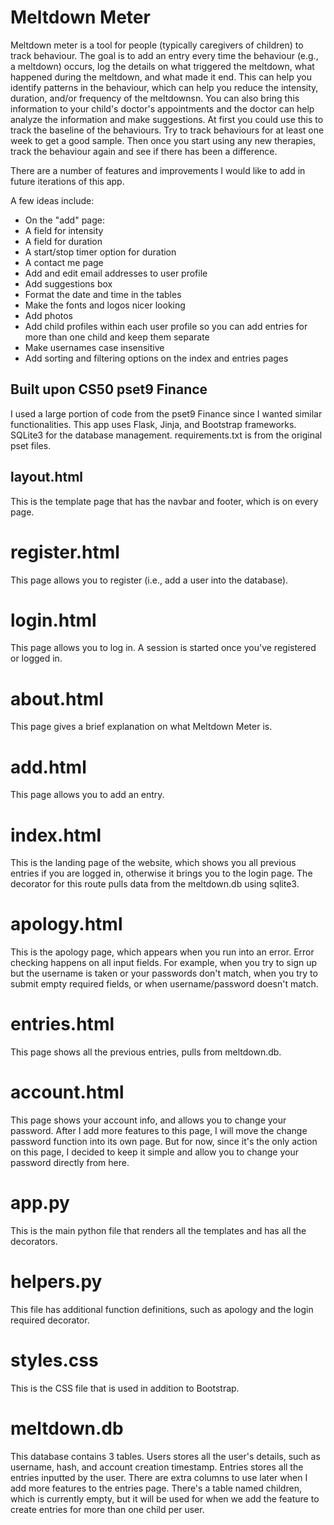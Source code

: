 # Meltdown Meter
Meltdown meter is a tool for people (typically caregivers of children) to track behaviour. The goal is to add an entry every time the behaviour (e.g., a meltdown) occurs, log the details on what triggered the meltdown, what happened during the meltdown, and what made it end. This can help you identify patterns in the behaviour, which can help you reduce the intensity, duration, and/or frequency of the meltdownsn. You can also bring this information to your child's doctor's appointments and the doctor can help analyze the information and make suggestions. At first you could use this to track the baseline of the behaviours. Try to track behaviours for at least one week to get a good sample. Then once you start using any new therapies, track the behaviour again and see if there has been a difference.

There are a number of features and improvements I would like to add in future iterations of this app.

A few ideas include:
- On the "add" page:
- A field for intensity
- A field for duration
- A start/stop timer option for duration
- A contact me page
- Add and edit email addresses to user profile
- Add suggestions box
- Format the date and time in the tables
- Make the fonts and logos nicer looking
- Add photos
- Add child profiles within each user profile so you can add entries for more than one child and keep them separate
- Make usernames case insensitive
- Add sorting and filtering options on the index and entries pages

## Built upon CS50 pset9 Finance
I used a large portion of code from the pset9 Finance since I wanted similar functionalities. This app uses Flask, Jinja, and Bootstrap frameworks. SQLite3 for the database management. requirements.txt is from the original pset files.

## layout.html
This is the template page that has the navbar and footer, which is on every page.

# register.html
This page allows you to register (i.e., add a user into the database).

# login.html
This page allows you to log in. A session is started once you've registered or logged in.

# about.html
This page gives a brief explanation on what Meltdown Meter is.

# add.html
This page allows you to add an entry.

# index.html
This is the landing page of the website, which shows you all previous entries if you are logged in, otherwise it brings you to the login page. The decorator for this route pulls data from the meltdown.db using sqlite3.

# apology.html
This is the apology page, which appears when you run into an error. Error checking happens on all input fields. For example, when you try to sign up but the username is taken or your passwords don't match, when you try to submit empty required fields, or when username/password doesn't match.

# entries.html
This page shows all the previous entries, pulls from meltdown.db.

# account.html
This page shows your account info, and allows you to change your password. After I add more features to this page, I will move the change password function into its own page. But for now, since it's the only action on this page, I decided to keep it simple and allow you to change your password directly from here.

# app.py
This is the main python file that renders all the templates and has all the decorators.

# helpers.py
This file has additional function definitions, such as apology and the login required decorator.

# styles.css
This is the CSS file that is used in addition to Bootstrap.

# meltdown.db
This database contains 3 tables. Users stores all the user's details, such as username, hash, and account creation timestamp. Entries stores all the entries inputted by the user. There are extra columns to use later when I add more features to the entries page. There's a table named children, which is currently empty, but it will be used for when we add the feature to create entries for more than one child per user.